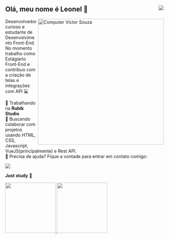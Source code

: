 ## Olá, meu nome é Leonel 👋 <img src="https://komarev.com/ghpvc/?username=Leonel-Lara&color=blueviolet&label=Visualizações+do+perfil&style=flat-square" align="right"/>
<img src="https://raw.githubusercontent.com/MicaelliMedeiros/micaellimedeiros/master/image/computer-illustration.png" min-width="400px" max-width="400px" width="400px" align="right" alt="Computer Victor Souza">

<p>Desenvolvedor curioso e estudante de Desenvolvimento Front-End.<br>
No momento trabalho como Estágiario Front-End e contribuo com a criação de telas e integrações com API 💻 </p>



 🚀 Trabalhando na **Rubik Studio**
 <br/> 💜 Buscando colaborar com projetos usando HTML, CSS, Javascript, VueJS(principalmente) e Rest API.
 <br/> 💌 Precisa de ajuda? Fique a vontade para entrar em contato comigo:
 
  
 <p align="left">
  <a href="https://www.linkedin.com/in/leonel-lara-84a022148/" target="_blank" alt="Linkedin">
   <img src="https://img.shields.io/badge/-Linkedin-1C1C1C?style=for-the-badge&logo=Linkedin&logoColor=00FFFF&link=https://www.linkedin.com/in/victorsouza19/"/>
  </a>
</p>  
 
 **Just study** 💭 
 
 <div style="display: "flex" ">
  <a href="https://github.com/Leonel-Lara">
  <img height="160em" src="https://github-readme-stats.vercel.app/api?username=Leonel-Lara&show_icons=true&theme=jolly"/>
  <img height="160em" src="https://github-readme-stats.vercel.app/api/top-langs/?username=Leonel-Lara&layout=compact&langs_count=7&theme=jolly"/>
</div>


